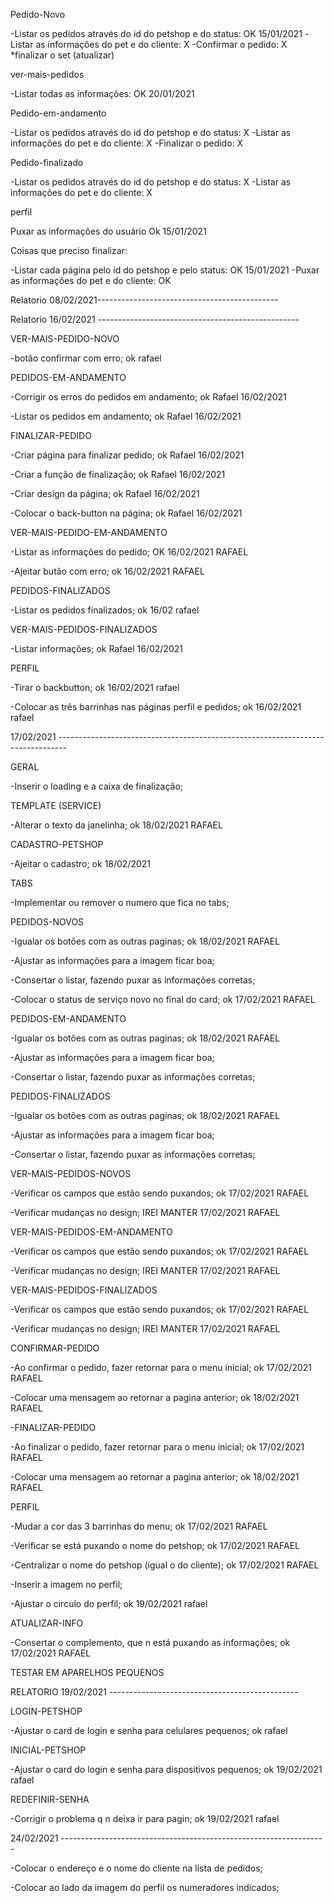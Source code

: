 Pedido-Novo

-Listar os pedidos através do id do petshop e do status: OK 15/01/2021
-Listar as informações do pet e do cliente:              X
-Confirmar o pedido:                                     X
*finalizar o set (atualizar)

ver-mais-pedidos

-Listar todas as informações:   OK 20/01/2021


Pedido-em-andamento

-Listar os pedidos através do id do petshop e do status: X
-Listar as informações do pet e do cliente:              X
-Finalizar o pedido:                                     X


Pedido-finalizado

-Listar os pedidos através do id do petshop e do status: X
-Listar as informações do pet e do cliente:              X


perfil

Puxar as informações do usuário     Ok 15/01/2021



Coisas que preciso finalizar:

-Listar cada página pelo id do petshop e pelo status:   OK 15/01/2021
-Puxar as informações do pet e do cliente:              OK 

Relatorio 08/02/2021---------------------------------------------


Relatorio 16/02/2021 --------------------------------------------------

VER-MAIS-PEDIDO-NOVO

-botão confirmar com erro; ok rafael

PEDIDOS-EM-ANDAMENTO

-Corrigir os erros do pedidos em andamento; ok  Rafael 16/02/2021

-Listar os pedidos em andamento; ok Rafael 16/02/2021


FINALIZAR-PEDIDO

-Criar página para finalizar pedido; ok Rafael 16/02/2021

-Criar a função de finalização; ok Rafael 16/02/2021

-Criar design da página; ok Rafael 16/02/2021

-Colocar o back-button na página; ok Rafael 16/02/2021


VER-MAIS-PEDIDO-EM-ANDAMENTO 

-Listar as informações do pedido;  OK 16/02/2021 RAFAEL

-Ajeitar butão com erro; ok 16/02/2021 RAFAEL


PEDIDOS-FINALIZADOS

-Listar os pedidos finalizados; ok 16/02 rafael


VER-MAIS-PEDIDOS-FINALIZADOS

-Listar informações; ok Rafael 16/02/2021

PERFIL 

-Tirar o backbutton; ok 16/02/2021 rafael

-Colocar as três barrinhas nas páginas perfil e pedidos; ok 16/02/2021 rafael



17/02/2021 --------------------------------------------------------------------------------

GERAL

-Inserir o loading e a caixa de finalização;


TEMPLATE (SERVICE)

-Alterar o texto da janelinha; ok 18/02/2021 RAFAEL


CADASTRO-PETSHOP

-Ajeitar o cadastro; ok 18/02/2021



TABS

-Implementar ou remover o numero que fica no tabs;



PEDIDOS-NOVOS

-Igualar os botões com as outras paginas; ok 18/02/2021 RAFAEL

-Ajustar as informações para a imagem ficar boa;

-Consertar o listar, fazendo puxar as informações corretas;

-Colocar o status de serviço novo no final do card; ok 17/02/2021 RAFAEL



PEDIDOS-EM-ANDAMENTO

-Igualar os botões com as outras paginas; ok 18/02/2021 RAFAEL

-Ajustar as informações para a imagem ficar boa;

-Consertar o listar, fazendo puxar as informações corretas;



PEDIDOS-FINALIZADOS

-Igualar os botões com as outras paginas; ok 18/02/2021 RAFAEL

-Ajustar as informações para a imagem ficar boa;

-Consertar o listar, fazendo puxar as informações corretas;



VER-MAIS-PEDIDOS-NOVOS

-Verificar os campos que estão sendo puxandos; ok 17/02/2021 RAFAEL

-Verificar mudanças no design; IREI MANTER 17/02/2021 RAFAEL



VER-MAIS-PEDIDOS-EM-ANDAMENTO

-Verificar os campos que estão sendo puxandos; ok 17/02/2021 RAFAEL

-Verificar mudanças no design; IREI MANTER 17/02/2021 RAFAEL



VER-MAIS-PEDIDOS-FINALIZADOS

-Verificar os campos que estão sendo puxandos; ok 17/02/2021 RAFAEL

-Verificar mudanças no design; IREI MANTER 17/02/2021 RAFAEL



CONFIRMAR-PEDIDO

-Ao confirmar o pedido, fazer retornar para o menu inicial; ok 17/02/2021 RAFAEL

-Colocar uma mensagem ao retornar a pagina anterior; ok 18/02/2021 RAFAEL



-FINALIZAR-PEDIDO

-Ao finalizar o pedido, fazer retornar para o menu inicial; ok 17/02/2021 RAFAEL

-Colocar uma mensagem ao retornar a pagina anterior; ok 18/02/2021 RAFAEL



PERFIL 

-Mudar a cor das 3 barrinhas do menu; ok 17/02/2021 RAFAEL

-Verificar se está puxando o nome do petshop; ok 17/02/2021 RAFAEL

-Centralizar o nome do petshop (igual o do cliente); ok 17/02/2021 RAFAEL

-Inserir a imagem no perfil; 

-Ajustar o circulo do perfil; ok 19/02/2021 rafael



ATUALIZAR-INFO

-Consertar o complemento, que n está puxando as informações; ok 17/02/2021 RAFAEL



TESTAR EM APARELHOS PEQUENOS




RELATORIO 19/02/2021 -----------------------------------------------


LOGIN-PETSHOP

-Ajustar o card de login e senha para celulares pequenos; ok rafael 

INICIAL-PETSHOP

-Ajustar o card do login e senha para dispositivos pequenos;  ok 19/02/2021 rafael

REDEFINIR-SENHA 

-Corrigir o problema q n deixa ir para pagin; ok 19/02/2021 rafael


24/02/2021 ------------------------------------------------------------------

-Colocar o endereço e o nome do cliente na lista de pedidos;

-Colocar ao lado da imagem do perfil os numeradores indicados;